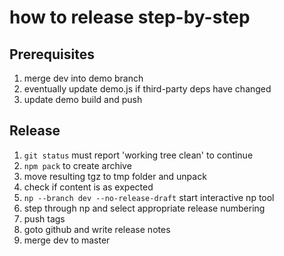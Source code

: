 # how to release step-by-step

## Prerequisites
1. merge dev into demo branch
2. eventually update demo.js if third-party deps have changed
3. update demo build and push

## Release
1. `git status` must report 'working tree clean' to continue
2. `npm pack` to create archive
3. move resulting tgz to tmp folder and unpack
4. check if content is as expected
5. `np --branch dev --no-release-draft` start interactive np tool
6. step through np and select appropriate release numbering
7. push tags
8. goto github and write release notes
9. merge dev to master